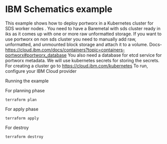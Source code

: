 # IBM Schematics example

This example shows how to deploy portworx in a Kubernetes cluster for SDS worker nodes . 
You need to have a Baremetal with sds cluster ready in iks as it comes up with one or more raw unformatted storage.
If you want to use portworx on non sds cluster you need to manually add raw, unformatted, and unmounted block storage and attach it to a volume. 
Docs- https://cloud.ibm.com/docs/containers?topic=containers-portworx#portworx_database
You also need a database for etcd service for portworx metadata. We will use kubernetes secrets for storing the secrets.
For creating a cluster go to https://cloud.ibm.com/kubernetes
To run, configure your IBM Cloud provider

Running the example

For planning phase

```shell
terraform plan
```

For apply phase

```shell
terraform apply
```

For destroy

```shell
terraform destroy
```
